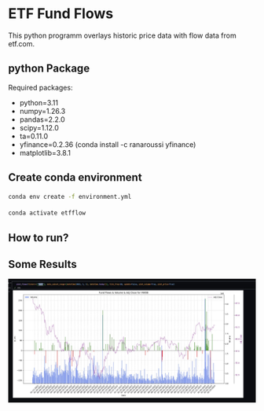 # ETF Fund Flows

This python programm overlays historic price data with flow data from etf.com.

## python Package

Required packages:
- python=3.11
- numpy=1.26.3
- pandas=2.2.0
- scipy=1.12.0
- ta=0.11.0
- yfinance=0.2.36 (conda install -c ranaroussi yfinance)
- matplotlib=3.8.1

## Create conda environment
```bash
conda env create -f environment.yml

conda activate etfflow
```

## How to run?

## Some Results
<img src="./images/example/Screenshot 2024-03-04 093619.jpg" alt="Example"/>
